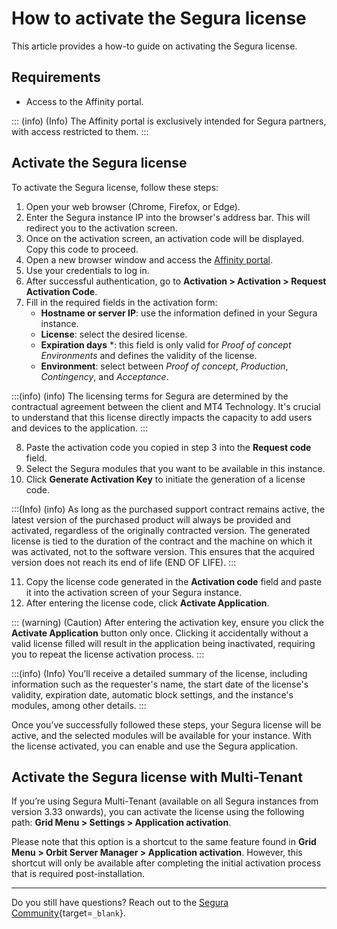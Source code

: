 # How to activate the Segura license

This article provides a how-to guide on activating the Segura license.


## Requirements

* Access to the Affinity portal.

::: (info) (Info)
The Affinity portal is exclusively intended for Segura partners, with access restricted to them.
:::

## Activate the Segura license
To activate the Segura license, follow these steps:

1. Open your web browser (Chrome, Firefox, or Edge).
2. Enter the Segura instance IP into the browser's address bar. This will redirect you to the activation screen.
3. Once on the activation screen, an activation code will be displayed. Copy this code to proceed.
4. Open a new browser window and access the [Affinity portal](https://affinity.senhasegura.io/flow/auth/signin).
5. Use your credentials to log in.
6. After successful authentication, go to **Activation > Activation > Request Activation Code**.
7. Fill in the required fields in the activation form:
    * **Hostname or server IP**: use the information defined in your Segura instance.
    * **License**: select the desired license.
    * **Expiration days** *: this field is only valid for *Proof of concept Environments* and defines the validity of the license.
    * **Environment**: select between *Proof of concept*, *Production*, *Contingency*, and *Acceptance*.

:::(info) (info)
The licensing terms for Segura are determined by the contractual agreement between the client and MT4 Technology. It's crucial to understand that this license directly impacts the capacity to add users and devices to the application.
:::

8. Paste the activation code you copied in step 3 into the **Request code** field.
9. Select the Segura modules that you want to be available in this instance.
10. Click **Generate Activation Key** to initiate the generation of a license code. 

:::(Info) (info)
As long as the purchased support contract remains active, the latest version of the purchased product will always be provided and activated, regardless of the originally contracted version. The generated license is tied to the duration of the contract and the machine on which it was activated, not to the software version. This ensures that the acquired version does not reach its end of life (END OF LIFE).
:::

11. Copy the license code generated in the **Activation code** field and paste it into the activation screen of your Segura instance.
12. After entering the license code, click **Activate Application**.

::: (warning) (Caution)
After entering the activation key, ensure you click the **Activate Application** button only once. Clicking it accidentally without a valid license filled will result in the application being inactivated, requiring you to repeat the license activation process.
:::

:::(info) (Info)
You’ll receive a detailed summary of the license, including information such as the requester's name, the start date of the license's validity, expiration date, automatic block settings, and the instance's modules, among other details.
:::

Once you’ve successfully followed these steps, your Segura license will be active, and the selected modules will be available for your instance. With the license activated, you can enable and use the Segura application.

## Activate the Segura license with Multi-Tenant

If you’re using Segura Multi-Tenant (available on all Segura instances from version 3.33 onwards), you can activate the license using the following path: **Grid Menu \> Settings \> Application activation**.

Please note that this option is a shortcut to the same feature found in **Grid Menu \> Orbit Server Manager \> Application activation**. However, this shortcut will only be available after completing the initial activation process that is required post-installation.

* * *
Do you still have questions? Reach out to the [Segura Community](https://community.senhasegura.io/){target=`_blank`}.